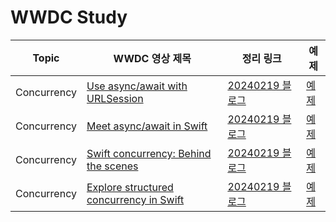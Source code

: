 # WWDC Study

| Topic | WWDC 영상 제목 | 정리 링크 | 예제 |
|----------|----------------|--------|--------|
|Concurrency|[Use async/await with URLSession](https://developer.apple.com/videos/play/wwdc2021/10095/)|[20240219 블로그](https://medium.com/@kimjiha1112/swift-concurrency-3754ee9e432a)|[예제](WWDC/WWDC)|
|Concurrency|[Meet async/await in Swift](https://developer.apple.com/videos/play/wwdc2021/10132/)|[20240219 블로그](https://medium.com/@kimjiha1112/swift-concurrency-3754ee9e432a)|[예제](WWDC/WWDC)|
|Concurrency|[Swift concurrency: Behind the scenes](https://developer.apple.com/videos/play/wwdc2021/10254/)|[20240219 블로그](https://medium.com/@kimjiha1112/swift-concurrency-3754ee9e432a)|[예제](WWDC/WWDC)|
|Concurrency|[Explore structured concurrency in Swift](https://developer.apple.com/videos/play/wwdc2021/10134)|[20240219 블로그](https://medium.com/@kimjiha1112/swift-concurrency-3754ee9e432a)|[예제](WWDC/WWDC)|
